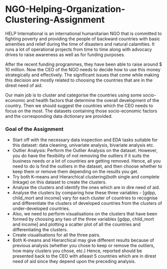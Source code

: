 # NGO-Helping-Organization-Clustering-Assignment

HELP International is an international humanitarian NGO that is committed to fighting poverty and providing the people of backward countries with basic amenities and relief during the time of disasters and natural calamities. It runs a lot of operational projects from time to time along with advocacy drives to raise awareness as well as for funding purposes.

After the recent funding programmes, they have been able to raise around $ 10 million. Now the CEO of the NGO needs to decide how to use this money strategically and effectively. The significant issues that come while making this decision are mostly related to choosing the countries that are in the direst need of aid.

Our main job is to cluster and categorise the countries using some socio-economic and health factors that determine the overall development of the country. Then we should suggest the countries which the CEO needs to focus on the most. The datasets containing those socio-economic factors and the corresponding data dictionary are provided.

### Goal of the Assignment

- Start off with the necessary data inspection and EDA tasks suitable for this dataset: data cleaning, univariate analysis, bivariate analysis etc. 
- Outlier Analysis: Perform the Outlier Analysis on the dataset. However, you do have the flexibility of not removing the outliers if it suits the business needs or a lot of countries are getting removed. Hence, all you need to do is find the outliers in the dataset, and then choose whether to keep them or remove them depending on the results you get. 
- Try both K-means and Hierarchical clustering(both single and complete linkage) on this dataset to create the clusters. 
- Analyse the clusters and identify the ones which are in dire need of aid. 
- Analyse the clusters by comparing how these three variables - [gdpp, child_mort and income] vary for each cluster of countries to recognise and differentiate the clusters of developed countries from the clusters of under-developed countries. 
- Also, we need to perform visualisations on the clusters that have been formed by choosing any two of the three variables [gdpp, child_mort and income] and plotting a scatter plot of all the countries and differentiating the clusters. 
- Create visualisations for all the three pairs. 
- Both K-means and Hierarchical may give different results because of previous analysis (whether you chose to keep or remove the outliers, how many clusters you chose, etc.) Hence, reported should be presented back to the CEO with atleast 5 countries which are in direst need of aid since they depend upon the preceding analysis.
